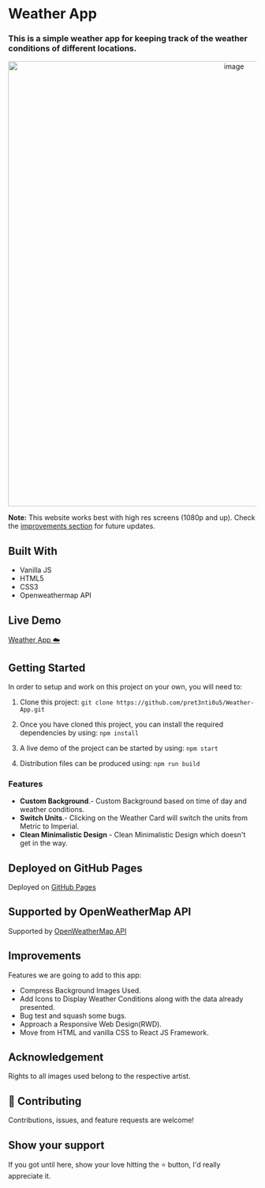 # Weather App

### This is a simple weather app for keeping track of the weather conditions of different locations.

<div align="center"><img src="https://user-images.githubusercontent.com/57453561/101160757-91baf180-3655-11eb-8de7-cd260c2aa7b9.png" alt="image" width="900" /></div>

**Note:** This website works best with high res screens (1080p and up). Check the [improvements section](#improvements) for future updates.

## Built With

- Vanilla JS
- HTML5
- CSS3
- Openweathermap API

## Live Demo

[Weather App :cloud:](https://pret3nti0u5.github.io/Weather-App)

## Getting Started

In order to setup and work on this project on your own, you will need to:

1. Clone this project:
   `git clone https://github.com/pret3nti0u5/Weather-App.git`

2. Once you have cloned this project, you can install the required dependencies by using:
   `npm install`

3. A live demo of the project can be started by using:
   `npm start`

4. Distribution files can be produced using:
   `npm run build`

### Features

- **Custom Background**.- Custom Background based on time of day and weather conditions.
- **Switch Units**.- Clicking on the Weather Card will switch the units from Metric to Imperial.
- **Clean Minimalistic Design** - Clean Minimalistic Design which doesn't get in the way.

## Deployed on GitHub Pages

Deployed on [GitHub Pages](https://pages.github.com/)

## Supported by OpenWeatherMap API

Supported by [OpenWeatherMap API](https://openweathermap.org/api)

## Improvements

Features we are going to add to this app:

- Compress Background Images Used.
- Add Icons to Display Weather Conditions along with the data already presented.
- Bug test and squash some bugs.
- Approach a Responsive Web Design(RWD).
- Move from HTML and vanilla CSS to React JS Framework.

## Acknowledgement

Rights to all images used belong to the respective artist.

## 🤝 Contributing

Contributions, issues, and feature requests are welcome!

## Show your support

If you got until here, show your love hitting the ⭐️ button, I'd really appreciate it.
